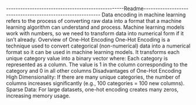 --------------------------------------------------Readme-----------------------------------------------------------
Data encoding in machine learning refers to the process of converting raw data into a format that a machine learning 
algorithm can understand and process. Machine learning models work with numbers, so we need to transform data into
numerical form if it isn’t already.
Overview of One-Hot Encoding
One-Hot Encoding is a technique used to convert categorical (non-numerical) data into a numerical format so it can be used in machine learning models.
 It transforms each unique category value into a binary vector where:
Each category is represented as a column.
The value is 1 in the column corresponding to the category and 0 in all other columns
Disadvantages of One-Hot Encoding
High Dimensionality:
If there are many unique categories, the number of columns increases significantly (e.g., 100 categories = 100 new columns).
Sparse Data:
For large datasets, one-hot encoding creates many zeros, increasing memory usage.
